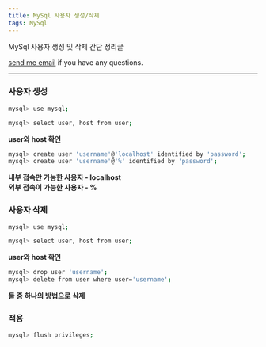 ```yaml
---
title: MySql 사용자 생성/삭제
tags: MySql
---
```


MySql 사용자 생성 및 삭제 간단 정리글   

[send me email](mailto:jewel7492@gmail.com) if you have any questions.

<!--more-->

---

### 사용자 생성  

```bash
mysql> use mysql;

mysql> select user, host from user;
```
**user와 host 확인**  

```bash
mysql> create user 'username'@'localhost' identified by 'password';
mysql> create user 'username'@'%' identified by 'password';
```
**내부 접속만 가능한 사용자 - localhost**  
**외부 접속이 가능한 사용자 - %**  

### 사용자 삭제  

```bash
mysql> use mysql;

mysql> select user, host from user;
```
**user와 host 확인**  

```bash
mysql> drop user 'username';
mysql> delete from user where user='username';
```
**둘 중 하나의 방법으로 삭제**  

### 적용

```bash
mysql> flush privileges;
```
